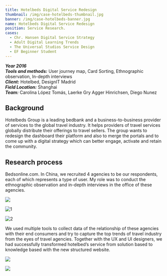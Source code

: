 ```yaml
---
title: Hotelbeds Digital Service Redesign
thumbnail: /img/case-hotelbeds-thumbnail.jpg
banner: /img/case-hotelbeds-banner.jpg
name: Hotelbeds Digital Service Redesign
position: Service Research.
cases:
  - Chr. Hansen Digital Service Strategy
  - Adult Digital Learning Trends
  - The Universal Studios Service Design
  - EF Beginner Student
---
```

***Year 2016*** \
***Tools and methods:*** User journey map, Card Sorting, Ethnographic observation, In-depth interviews\
***Client:*** Hotelbed, DesignIT Madrid\
***Field Location:*** Shanghai\
***Team:*** Carolina López Tomás, Laerke Gry Agger Hinrichsen, Diego Nunez 

## Background

Hotelbeds Group is a leading bedbank and a business-to-business provider of services to the global travel industry. It helps providers of travel services globally distribute their offerings to travel sellers. The group wants to redesign the dashboard their platform and also to merge the portals and to come up with a digital strategy which can better engage, activate and retain the community.

## Research process

Bedsonline.com. In China, we recruited 4 agencies to be our respondents, each of which represents a type of user. My role was to conduct the ethnographic observation and in-depth interviews in the office of these agencies. 

![](/img/case-hotelbeds-case-hotelbeds-6.jpg)

![1](/img/case-hotelbeds-4.jpg)

![2](/img/case-hotelbeds-5.jpg)

We used multiple tools to collect data of the relationship of these agencies with their end consumers and try to capture the top trends of travel industry from the eyes of travel agencies. Together with the UX and UI designers, we had successfully transformed hotelbed’s service from solution based to knowledge based with the new structured website.

![](/img/case-hotelbeds-3.jpg)

![](/img/case-hotelbeds-2.JPG)
